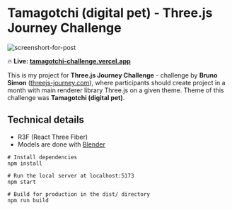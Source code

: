 # Tamagotchi (digital pet) - Three.js Journey Challenge
![screenshort-for-post](https://github.com/jeslifs/Tamagotchi-challenge/blob/master/public/tamagochi.png)

🔥 **Live: [tamagotchi-challenge.vercel.app](https://tamagotchi-challenge.vercel.app/)**

This is my project for **Three.js Journey Challenge** - challenge by **Bruno Simon** ([threejs-journey.com](https://threejs-journey.com/)), where participants should create project in a month with main renderer library Three.js on a given theme. Theme of this challenge was **Tamagotchi (digital pet)**.

## Technical details
- R3F (React Three Fiber)
- Models are done with [Blender](https://www.blender.org/)
  
```
# Install dependencies
npm install

# Run the local server at localhost:5173
npm start

# Build for production in the dist/ directory
npm run build
```
